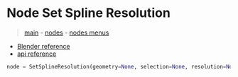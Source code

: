 # Node Set Spline Resolution

> [main](../structure.md) - [nodes](nodes.md) - [nodes menus](nodes_menus.md)

- [Blender reference](https://docs.blender.org/manual/en/latest/modeling/geometry_nodes/curve/set_spline_resolution.html)
 - [api reference]({node.blender_python_ref})

```python
node = SetSplineResolution(geometry=None, selection=None, resolution=None)```

